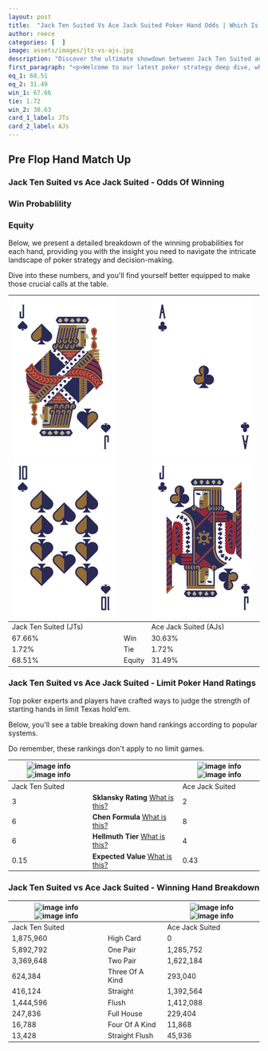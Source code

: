 ```yaml
---
layout: post
title:  "Jack Ten Suited Vs Ace Jack Suited Poker Hand Odds | Which Is The Better Hand In Poker? A Complete Guide"
author: reece
categories: [  ]
image: assets/images/jts-vs-ajs.jpg
description: "Discover the ultimate showdown between Jack Ten Suited and Ace Jack Suited in poker! Uncover the odds, strategies, and scenarios where one hand triumphs over the other. Get ready to up your poker game with this thrilling analysis."
first_paragraph: "<p>Welcome to our latest poker strategy deep dive, where we're pitting two distinct hands against each other in a high-stakes showdown: Jack Ten Suited vs Ace Jack Suited.</p><p>In the dynamic world of poker, every decision counts, and knowing which hand holds the upper hand is key to your success at the table.</p><p>In this article, we'll dissect these two hands, explore the scenarios where one dominates the other, and equip you with the knowledge to make strategic choices that can tip the odds in your favor.</p><p>Get ready to unravel the intriguing dynamics of these poker hands and elevate your game to new heights.</p>"
eq_1: 68.51
eq_2: 31.49
win_1: 67.66
tie: 1.72
win_2: 30.63
card_1_label: JTs
card_2_label: AJs
---
```




[comment]: # (sp0)

## Pre Flop Hand Match Up

<div class="table hand-ratings" markdown="1"> 



### Jack Ten Suited vs Ace Jack Suited - Odds Of Winning


  
<div class="row graphs"> 
<div class="col-lg-6">
    <h3>Win Probablility</h3>
    <canvas id="WinChart"></canvas>
</div>
<div class="col-lg-6">
    <h3>Equity</h3>
    <canvas id="EquityChart"></canvas>
</div>
</div>

  Below, we present a detailed breakdown of the winning probabilities for each hand, providing you with the insight you need to navigate the intricate landscape of poker strategy and decision-making. 

Dive into these numbers, and you'll find yourself better equipped to make those crucial calls at the table.


    
| ![image info](assets/images/hand1/j.png) ![image info](assets/images/hand1/t.png) |  | ![image info](assets/images/hand2/a.png) ![image info](assets/images/hand2/j.png) |
| -------- | -------- | -------- |
| Jack Ten Suited (JTs) |  | Ace Jack Suited (AJs) |
| 67.66% | Win | 30.63% |
| 1.72% | Tie | 1.72% |
| 68.51% | Equity | 31.49% |




[comment]: # (sp1)



### Jack Ten Suited vs Ace Jack Suited - Limit Poker Hand Ratings

Top poker experts and players have crafted ways to judge the strength of starting hands in limit Texas hold'em. 

Below, you'll see a table breaking down hand rankings according to popular systems. 

Do remember, these rankings don't apply to no limit games.


    
| ![image info](https://www.riverpairs.com/assets/images/hand1/j.png) ![image info](https://www.riverpairs.com/assets/images/hand1/t.png) |  | ![image info](https://www.riverpairs.com/assets/images/hand2/a.png) ![image info](https://www.riverpairs.com/assets/images/hand2/j.png) |
| -------- | -------- | -------- |
| Jack Ten Suited |  | Ace Jack Suited |
| 3 | **Sklansky Rating** [What is this?](/sklansky-rating-explained) | 2 |
| 6 | **Chen Formula** [What is this?](/chen-formula-explained) | 8 |
| 6 | **Hellmuth Tier** [What is this?](/Hellmuth-tier-explained) | 4 |
| 0.15 | **Expected Value** [What is this?](/expected-value-explained) | 0.43 |




[comment]: # (sp2)



### Jack Ten Suited vs Ace Jack Suited - Winning Hand Breakdown


    
| ![image info](https://www.riverpairs.com/assets/images/hand1/j.png) ![image info](https://www.riverpairs.com/assets/images/hand1/t.png) |  | ![image info](https://www.riverpairs.com/assets/images/hand2/a.png) ![image info](https://www.riverpairs.com/assets/images/hand2/j.png) |
| -------- | -------- | -------- |
| Jack Ten Suited |  | Ace Jack Suited |
| 1,875,960 | High Card | 0 |
| 5,892,792 | One Pair | 1,285,752 |
| 3,369,648 | Two Pair | 1,622,184 |
| 624,384 | Three Of A Kind | 293,040 |
| 416,124 | Straight | 1,392,564 |
| 1,444,596 | Flush | 1,412,088 |
| 247,836 | Full House | 229,404 |
| 16,788 | Four Of A Kind | 11,868 |
| 13,428 | Straight Flush | 45,936 |




[comment]: # (sp3)



</div>

[comment]: # (sp4)



[comment]: # (sp5)

